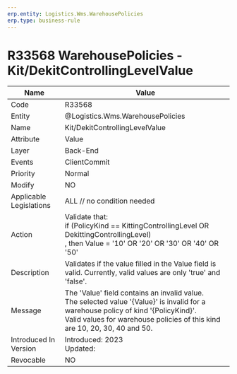 ```yaml
---
erp.entity: Logistics.Wms.WarehousePolicies
erp.type: business-rule
---
```

# R33568 WarehousePolicies - Kit/DekitControllingLevelValue

| Name | Value |
| ---- | ----- |
| Code | R33568 |
| Entity | @Logistics.Wms.WarehousePolicies |
| Name | Kit/DekitControllingLevelValue |
| Attribute | Value |
| Layer | Back-End                                        |
| Events | ClientCommit |
| Priority | Normal |
| Modify | NO |
| Applicable Legislations | ALL // no condition needed |
| Action | Validate that: <br/> if (PolicyKind == KittingControllingLevel OR DekittingControllingLevel)  <br/>, then Value = '10' OR '20' OR '30' OR '40' OR '50'|
| Description | Validates if the value filled in the Value field is valid. Currently, valid values are only 'true' and 'false'. |
| Message | The 'Value' field contains an invalid value. <br/> The selected value '{Value}' is invalid for a warehouse policy of kind '{PolicyKind}'. <br/> Valid values for warehouse policies of this kind are 10, 20, 30, 40 and 50. |
| Introduced In Version | Introduced: 2023<br>Updated:  |
| Revocable | NO |
